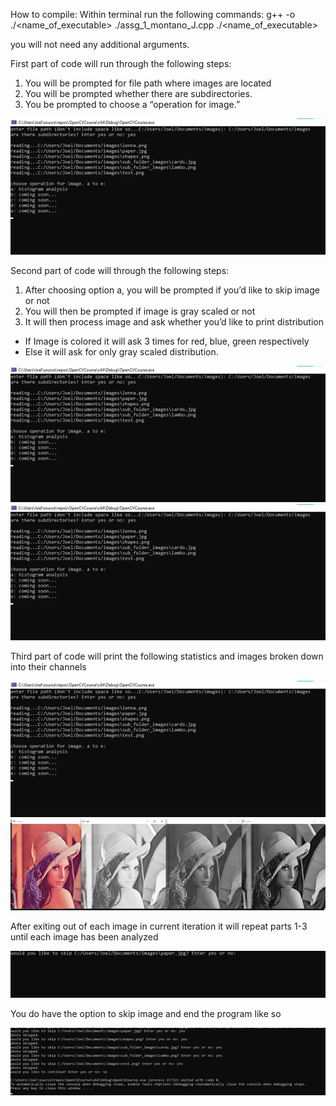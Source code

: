 
How to compile:
Within terminal run the following commands:
  g++   -o   ./<name_of_executable>  ./assg_1_montano_J.cpp
  ./<name_of_executable>

you will not need any additional arguments.

First part of code will run through the following steps:
1.	You will be prompted for file path where images are located 
2.	You will be prompted whether there are subdirectories.
3.	You be prompted to choose a “operation for image.”

 ![step 1](images/step_1.png)

Second part of code will through the following steps:
1.	After choosing option a, you will be prompted if you’d like to skip image or not
2.	You will then be prompted if image is gray scaled or not 
3.	It will then process image and ask whether you’d like to print distribution
  *	If Image is colored it will ask 3 times for red, blue, green respectively
  *	Else it will ask for only gray scaled distribution.
 
 
![step 2](images/step_1.png)
![step 3](images/step_1.png)
 
Third part of code will print the following statistics and images broken down into their channels 
 
![step 4](images/step_1.png)
![image output](images/step_4_image_printout.png)
 
After exiting out of each image in current iteration it will repeat parts 1-3 until each image has been analyzed 

![step 5](images/step_5.png)

You do have the option to skip image and end the program like so 

![step 6](images/step_6.png)
